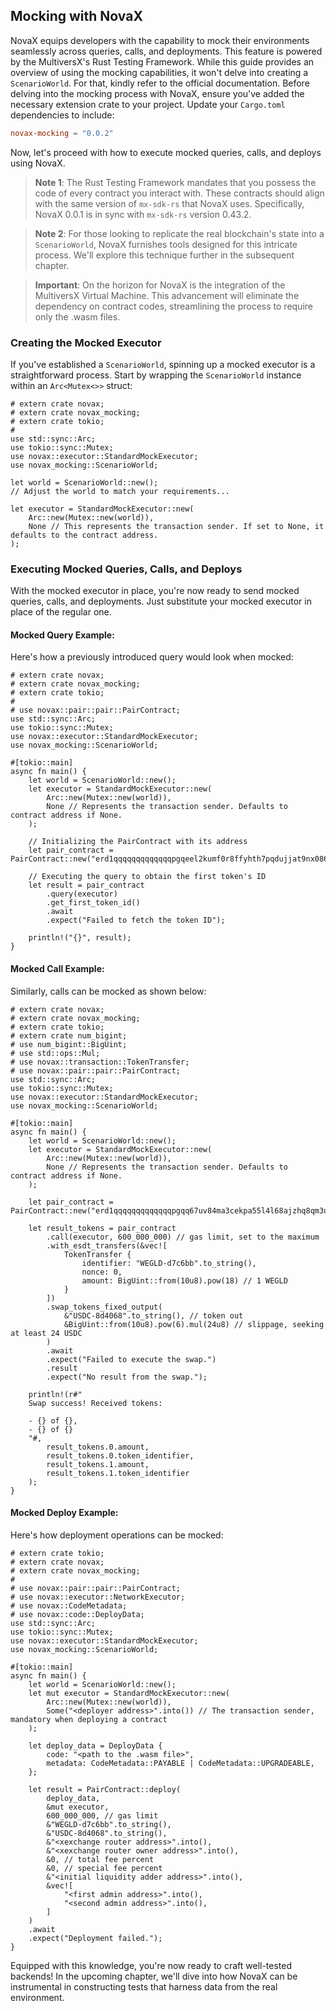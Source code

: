 ## Mocking with NovaX

NovaX equips developers with the capability to mock their environments seamlessly across queries, calls, and deployments. This feature is powered by the MultiversX's Rust Testing Framework. While this guide provides an overview of using the mocking capabilities, it won't delve into creating a `ScenarioWorld`. For that, kindly refer to the official documentation.
Before delving into the mocking process with NovaX, ensure you've added the necessary extension crate to your project. Update your `Cargo.toml` dependencies to include:

```toml
novax-mocking = "0.0.2"
```

Now, let's proceed with how to execute mocked queries, calls, and deploys using NovaX.

> **Note 1**: The Rust Testing Framework mandates that you possess the code of every contract you interact with. These contracts should align with the same version of `mx-sdk-rs` that NovaX uses. Specifically, NovaX 0.0.1 is in sync with `mx-sdk-rs` version 0.43.2.

> **Note 2**: For those looking to replicate the real blockchain's state into a `ScenarioWorld`, NovaX furnishes tools designed for this intricate process. We'll explore this technique further in the subsequent chapter.

> **Important**: On the horizon for NovaX is the integration of the MultiversX Virtual Machine. This advancement will eliminate the dependency on contract codes, streamlining the process to require only the .wasm files.

### Creating the Mocked Executor

If you've established a `ScenarioWorld`, spinning up a mocked executor is a straightforward process. Start by wrapping the `ScenarioWorld` instance within an `Arc<Mutex<>>` struct:

```rust,ignore
# extern crate novax;
# extern crate novax_mocking;
# extern crate tokio;
#
use std::sync::Arc;
use tokio::sync::Mutex;
use novax::executor::StandardMockExecutor;
use novax_mocking::ScenarioWorld;

let world = ScenarioWorld::new();
// Adjust the world to match your requirements...

let executor = StandardMockExecutor::new(
    Arc::new(Mutex::new(world)),
    None // This represents the transaction sender. If set to None, it defaults to the contract address.
);
```

### Executing Mocked Queries, Calls, and Deploys

With the mocked executor in place, you're now ready to send mocked queries, calls, and deployments. Just substitute your mocked executor in place of the regular one.

#### Mocked Query Example:
Here's how a previously introduced query would look when mocked:

```rust,ignore
# extern crate novax;
# extern crate novax_mocking;
# extern crate tokio;
#
# use novax::pair::pair::PairContract;
use std::sync::Arc;
use tokio::sync::Mutex;
use novax::executor::StandardMockExecutor;
use novax_mocking::ScenarioWorld;

#[tokio::main]
async fn main() {
    let world = ScenarioWorld::new();
    let executor = StandardMockExecutor::new(
        Arc::new(Mutex::new(world)),
        None // Represents the transaction sender. Defaults to contract address if None.
    );

    // Initializing the PairContract with its address
    let pair_contract = PairContract::new("erd1qqqqqqqqqqqqqpgqeel2kumf0r8ffyhth7pqdujjat9nx0862jpsg2pqaq");

    // Executing the query to obtain the first token's ID
    let result = pair_contract
        .query(executor)
        .get_first_token_id()
        .await
        .expect("Failed to fetch the token ID");

    println!("{}", result);
}
```

#### Mocked Call Example:
Similarly, calls can be mocked as shown below:

```rust,ignore
# extern crate novax;
# extern crate novax_mocking;
# extern crate tokio;
# extern crate num_bigint;
# use num_bigint::BigUint;
# use std::ops::Mul;
# use novax::transaction::TokenTransfer;
# use novax::pair::pair::PairContract;
use std::sync::Arc;
use tokio::sync::Mutex;
use novax::executor::StandardMockExecutor;
use novax_mocking::ScenarioWorld;

#[tokio::main]
async fn main() {
    let world = ScenarioWorld::new();
    let executor = StandardMockExecutor::new(
        Arc::new(Mutex::new(world)),
        None // Represents the transaction sender. Defaults to contract address if None.
    );

    let pair_contract = PairContract::new("erd1qqqqqqqqqqqqqpgqq67uv84ma3cekpa55l4l68ajzhq8qm3u0n4s20ecvx");

    let result_tokens = pair_contract
        .call(executor, 600_000_000) // gas limit, set to the maximum
        .with_esdt_transfers(&vec![
            TokenTransfer {
                identifier: "WEGLD-d7c6bb".to_string(),
                nonce: 0,
                amount: BigUint::from(10u8).pow(18) // 1 WEGLD
            }
        ])
        .swap_tokens_fixed_output(
            &"USDC-8d4068".to_string(), // token out
            &BigUint::from(10u8).pow(6).mul(24u8) // slippage, seeking at least 24 USDC
        )
        .await
        .expect("Failed to execute the swap.")
        .result
        .expect("No result from the swap.");

    println!(r#"
    Swap success! Received tokens:

    - {} of {},
    - {} of {}
    "#,
        result_tokens.0.amount,
        result_tokens.0.token_identifier,
        result_tokens.1.amount,
        result_tokens.1.token_identifier
    );
}
```

#### Mocked Deploy Example:
Here's how deployment operations can be mocked:

```rust,ignore
# extern crate tokio;
# extern crate novax;
# extern crate novax_mocking;
#
# use novax::pair::pair::PairContract;
# use novax::executor::NetworkExecutor;
# use novax::CodeMetadata;
# use novax::code::DeployData;
use std::sync::Arc;
use tokio::sync::Mutex;
use novax::executor::StandardMockExecutor;
use novax_mocking::ScenarioWorld;

#[tokio::main]
async fn main() {
    let world = ScenarioWorld::new();
    let mut executor = StandardMockExecutor::new(
        Arc::new(Mutex::new(world)),
        Some("<deployer address>".into()) // The transaction sender, mandatory when deploying a contract
    );

    let deploy_data = DeployData {
        code: "<path to the .wasm file>",
        metadata: CodeMetadata::PAYABLE | CodeMetadata::UPGRADEABLE,
    };

    let result = PairContract::deploy(
        deploy_data,
        &mut executor,
        600_000_000, // gas limit
        &"WEGLD-d7c6bb".to_string(),
        &"USDC-8d4068".to_string(),
        &"<xexchange router address>".into(),
        &"<xexchange router owner address>".into(),
        &0, // total fee percent
        &0, // special fee percent
        &"<initial liquidity adder address>".into(),
        &vec![
            "<first admin address>".into(),
            "<second admin address>".into(),
        ]
    )
    .await
    .expect("Deployment failed.");
}
```

Equipped with this knowledge, you're now ready to craft well-tested backends! In the upcoming chapter, we'll dive into how NovaX can be instrumental in constructing tests that harness data from the real environment.